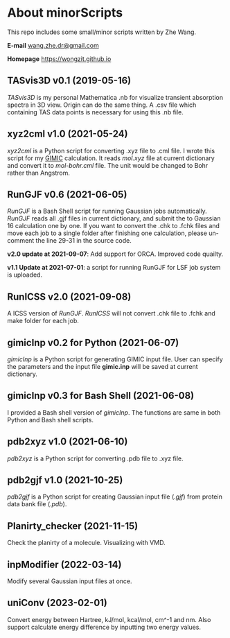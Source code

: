 # About minorScripts

This repo includes some small/minor scripts written by Zhe Wang.

**E-mail** wang.zhe.dr@gmail.com

**Homepage** https://wongzit.github.io

## TASvis3D v0.1 (2019-05-16)
*TASvis3D* is my personal Mathematica .nb for visualize transient absorption spectra in 3D view. Origin can do the same thing.
A .csv file which containing TAS data points is necessary for using this .nb file.

## xyz2cml v1.0 (2021-05-24)
*xyz2cml* is a Python script for converting .xyz file to .cml file.
I wrote this script for my [GIMIC](https://github.com/qmcurrents/gimic) calculation.
It reads *mol.xyz* file at current dictionary and convert it to *mol-bohr.cml* file.
The unit would be changed to Bohr rather than Angstrom.

## RunGJF v0.6 (2021-06-05)
*RunGJF* is a Bash Shell script for running Gaussian jobs automatically.
*RunGJF* reads all .gjf files in current dictionary, and submit the to Gaussian 16 calculation one by one.
If you want to convert the .chk to .fchk files and move each job to a single folder after finishing one calculation,
please un-comment the line 29-31 in the source code.

**v2.0 update at 2021-09-07**: Add support for ORCA. Improved code quailty.

**v1.1 Update at 2021-07-01**: a script for running RunGJF for LSF job system is uploaded.

## RunICSS v2.0 (2021-09-08)
A ICSS version of *RunGJF*. *RunICSS* will not convert .chk file to .fchk and make folder for each job.

## gimicInp v0.2 for Python (2021-06-07)
*gimicInp* is a Python script for generating GIMIC input file.
User can specify the parameters and the input file **gimic.inp** will be saved at current dictionary.

## gimicInp v0.3 for Bash Shell (2021-06-08)
I provided a Bash shell version of *gimicInp*.
The functions are same in both Python and Bash shell scripts.

## pdb2xyz v1.0 (2021-06-10)
*pdb2xyz* is a Python script for converting .pdb file to .xyz file.

## pdb2gjf v1.0 (2021-10-25)
*pdb2gjf* is a Python script for creating Gaussian input file (*.gjf*) from protein data bank file (*.pdb*).

## Planirty_checker (2021-11-15)
Check the planirty of a molecule. Visualizing with VMD.

## inpModifier (2022-03-14)
Modify several Gaussian input files at once.

## uniConv (2023-02-01)
Convert energy between Hartree, kJ/mol, kcal/mol, cm^-1 and nm. Also support calculate energy difference by inputting two energy values.
